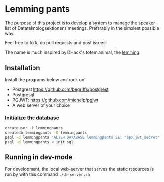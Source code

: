 # Lemming pants

The purpose of this project is to develop a system to manage the speaker list of Datateknologsektionens meetings. Preferably in the simplest possible way.

Feel free to fork, do pull requests and post issues!

The name is much inspired by DHack's totem animal, the [lemming](https://www.youtube.com/watch?v=9A6vm92R9oU).

## Installation

Install the programs below and rock on!

- Postgrest https://github.com/begriffs/postgrest
- Postgresql
- PGJWT: https://github.com/michelp/pgjwt
- A web server of your choice

### Initialize the database

```bash
createuser -P lemmingpants
createdb lemmingpants -O lemmingpants
psql -d lemmingpants 'ALTER DATABASE lemmingpants SET "app.jwt_secret" TO "feBU1ykZ4icKs2nKam9l8CD84qhgeOl6QQakrUJBiRTUu4dKTLVoH8o";'
psql -d lemmingpants < init.sql
```

## Running in dev-mode

For development, the local web-server that serves the static resources is run by with this command `./de-server.sh`

